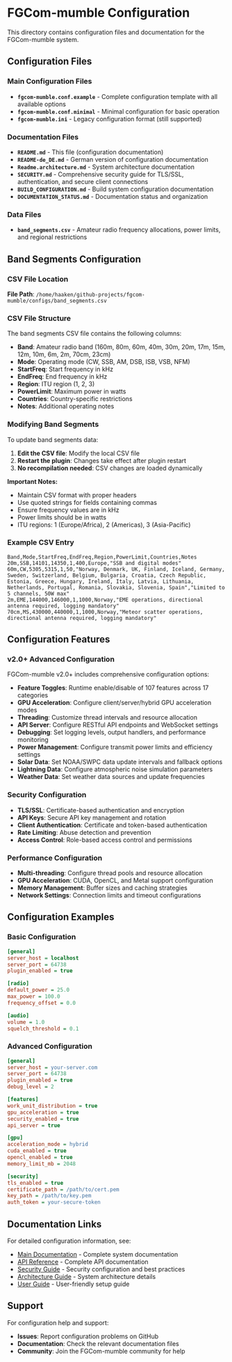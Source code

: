 # FGCom-mumble Configuration

This directory contains configuration files and documentation for the FGCom-mumble system.

## Configuration Files

### Main Configuration Files
- **`fgcom-mumble.conf.example`** - Complete configuration template with all available options
- **`fgcom-mumble.conf.minimal`** - Minimal configuration for basic operation
- **`fgcom-mumble.ini`** - Legacy configuration format (still supported)

### Documentation Files
- **`README.md`** - This file (configuration documentation)
- **`README-de_DE.md`** - German version of configuration documentation
- **`Readme.architecture.md`** - System architecture documentation
- **`SECURITY.md`** - Comprehensive security guide for TLS/SSL, authentication, and secure client connections
- **`BUILD_CONFIGURATION.md`** - Build system configuration documentation
- **`DOCUMENTATION_STATUS.md`** - Documentation status and organization

### Data Files
- **`band_segments.csv`** - Amateur radio frequency allocations, power limits, and regional restrictions

## Band Segments Configuration

### CSV File Location
**File Path**: `/home/haaken/github-projects/fgcom-mumble/configs/band_segments.csv`

### CSV File Structure
The band segments CSV file contains the following columns:
- **Band**: Amateur radio band (160m, 80m, 60m, 40m, 30m, 20m, 17m, 15m, 12m, 10m, 6m, 2m, 70cm, 23cm)
- **Mode**: Operating mode (CW, SSB, AM, DSB, ISB, VSB, NFM)
- **StartFreq**: Start frequency in kHz
- **EndFreq**: End frequency in kHz
- **Region**: ITU region (1, 2, 3)
- **PowerLimit**: Maximum power in watts
- **Countries**: Country-specific restrictions
- **Notes**: Additional operating notes

### Modifying Band Segments
To update band segments data:

1. **Edit the CSV file**: Modify the local CSV file
2. **Restart the plugin**: Changes take effect after plugin restart
3. **No recompilation needed**: CSV changes are loaded dynamically

**Important Notes:**
- Maintain CSV format with proper headers
- Use quoted strings for fields containing commas
- Ensure frequency values are in kHz
- Power limits should be in watts
- ITU regions: 1 (Europe/Africa), 2 (Americas), 3 (Asia-Pacific)

### Example CSV Entry
```csv
Band,Mode,StartFreq,EndFreq,Region,PowerLimit,Countries,Notes
20m,SSB,14101,14350,1,400,Europe,"SSB and digital modes"
60m,CW,5305,5315,1,50,"Norway, Denmark, UK, Finland, Iceland, Germany, Sweden, Switzerland, Belgium, Bulgaria, Croatia, Czech Republic, Estonia, Greece, Hungary, Ireland, Italy, Latvia, Lithuania, Netherlands, Portugal, Romania, Slovakia, Slovenia, Spain","Limited to 5 channels, 50W max"
2m,EME,144000,146000,1,1000,Norway,"EME operations, directional antenna required, logging mandatory"
70cm,MS,430000,440000,1,1000,Norway,"Meteor scatter operations, directional antenna required, logging mandatory"
```

## Configuration Features

### v2.0+ Advanced Configuration
FGCom-mumble v2.0+ includes comprehensive configuration options:

- **Feature Toggles**: Runtime enable/disable of 107 features across 17 categories
- **GPU Acceleration**: Configure client/server/hybrid GPU acceleration modes
- **Threading**: Customize thread intervals and resource allocation
- **API Server**: Configure RESTful API endpoints and WebSocket settings
- **Debugging**: Set logging levels, output handlers, and performance monitoring
- **Power Management**: Configure transmit power limits and efficiency settings
- **Solar Data**: Set NOAA/SWPC data update intervals and fallback options
- **Lightning Data**: Configure atmospheric noise simulation parameters
- **Weather Data**: Set weather data sources and update frequencies

### Security Configuration
- **TLS/SSL**: Certificate-based authentication and encryption
- **API Keys**: Secure API key management and rotation
- **Client Authentication**: Certificate and token-based authentication
- **Rate Limiting**: Abuse detection and prevention
- **Access Control**: Role-based access control and permissions

### Performance Configuration
- **Multi-threading**: Configure thread pools and resource allocation
- **GPU Acceleration**: CUDA, OpenCL, and Metal support configuration
- **Memory Management**: Buffer sizes and caching strategies
- **Network Settings**: Connection limits and timeout configurations

## Configuration Examples

### Basic Configuration
```ini
[general]
server_host = localhost
server_port = 64738
plugin_enabled = true

[radio]
default_power = 25.0
max_power = 100.0
frequency_offset = 0.0

[audio]
volume = 1.0
squelch_threshold = 0.1
```

### Advanced Configuration
```ini
[general]
server_host = your-server.com
server_port = 64738
plugin_enabled = true
debug_level = 2

[features]
work_unit_distribution = true
gpu_acceleration = true
security_enabled = true
api_server = true

[gpu]
acceleration_mode = hybrid
cuda_enabled = true
opencl_enabled = true
memory_limit_mb = 2048

[security]
tls_enabled = true
certificate_path = /path/to/cert.pem
key_path = /path/to/key.pem
auth_token = your-secure-token
```

## Documentation Links

For detailed configuration information, see:
- [Main Documentation](../README.md) - Complete system documentation
- [API Reference](../docs/API_REFERENCE_COMPLETE.md) - Complete API documentation
- [Security Guide](SECURITY.md) - Security configuration and best practices
- [Architecture Guide](Readme.architecture.md) - System architecture details
- [User Guide](../docs/USER_GUIDE_SIMPLE.md) - User-friendly setup guide

## Support

For configuration help and support:
- **Issues**: Report configuration problems on GitHub
- **Documentation**: Check the relevant documentation files
- **Community**: Join the FGCom-mumble community for help
